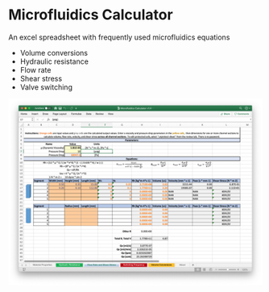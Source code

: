 # Microfluidics Calculator
An excel spreadsheet with frequently used microfluidics equations

* Volume conversions
* Hydraulic resistance
* Flow rate
* Shear stress
* Valve switching

![microfluidics calculator screenshot](microfluidics_calculator_screenshot.png)
